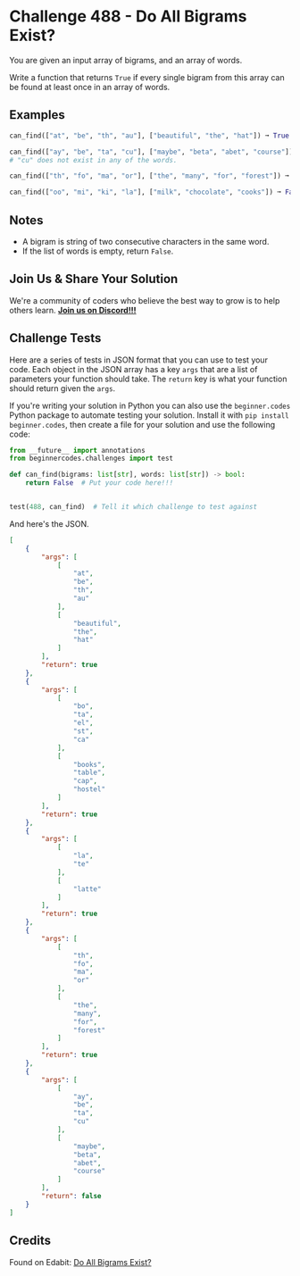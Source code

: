 # Challenge 488 - Do All Bigrams Exist?

You are given an input array of bigrams, and an array of words.

Write a function that returns `True` if every single bigram from this array can be found at least once in an array of words.

## Examples
```python
can_find(["at", "be", "th", "au"], ["beautiful", "the", "hat"]) ➞ True

can_find(["ay", "be", "ta", "cu"], ["maybe", "beta", "abet", "course"]) ➞ False
# "cu" does not exist in any of the words.

can_find(["th", "fo", "ma", "or"], ["the", "many", "for", "forest"]) ➞ True

can_find(["oo", "mi", "ki", "la"], ["milk", "chocolate", "cooks"]) ➞ False
```
## Notes

- A bigram is string of two consecutive characters in the same word.
- If the list of words is empty, return `False`.

## Join Us & Share Your Solution

We're a community of coders who believe the best way to grow is to help others learn. **[Join us on Discord!!!](https://discord.gg/sfHykntuGy)**

## Challenge Tests

Here are a series of tests in JSON format that you can use to test your code. Each object in the JSON array has a key `args` that are a list of parameters your function should take. The `return` key is what your function should return given the `args`. 

If you're writing your solution in Python you can also use the `beginner.codes` Python package to automate testing your solution. Install it with `pip install beginner.codes`, then create a file for your solution and use the following code:
```python
from __future__ import annotations
from beginnercodes.challenges import test

def can_find(bigrams: list[str], words: list[str]) -> bool:
    return False  # Put your code here!!!


test(488, can_find)  # Tell it which challenge to test against
```
And here's the JSON.
```json
[
    {
        "args": [
            [
                "at",
                "be",
                "th",
                "au"
            ],
            [
                "beautiful",
                "the",
                "hat"
            ]
        ],
        "return": true
    },
    {
        "args": [
            [
                "bo",
                "ta",
                "el",
                "st",
                "ca"
            ],
            [
                "books",
                "table",
                "cap",
                "hostel"
            ]
        ],
        "return": true
    },
    {
        "args": [
            [
                "la",
                "te"
            ],
            [
                "latte"
            ]
        ],
        "return": true
    },
    {
        "args": [
            [
                "th",
                "fo",
                "ma",
                "or"
            ],
            [
                "the",
                "many",
                "for",
                "forest"
            ]
        ],
        "return": true
    },
    {
        "args": [
            [
                "ay",
                "be",
                "ta",
                "cu"
            ],
            [
                "maybe",
                "beta",
                "abet",
                "course"
            ]
        ],
        "return": false
    }
]
```
## Credits

Found on Edabit: [Do All Bigrams Exist?](https://edabit.com/challenge/7QPHWACcDihT3AM6b)
